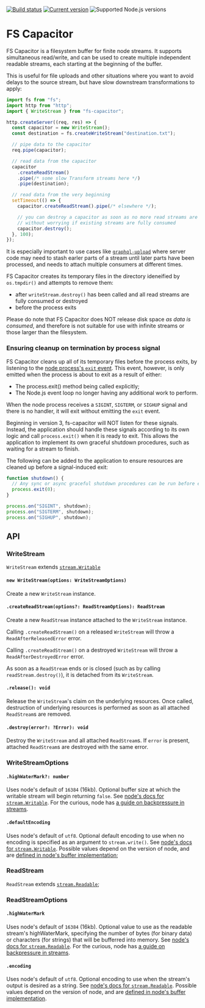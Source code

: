[![Build status](https://travis-ci.org/mike-marcacci/fs-capacitor.svg?branch=master)](https://travis-ci.org/mike-marcacci/fs-capacitor) [![Current version](https://badgen.net/npm/v/fs-capacitor)](https://npm.im/fs-capacitor) ![Supported Node.js versions](https://badgen.net/npm/node/fs-capacitor)

# FS Capacitor

FS Capacitor is a filesystem buffer for finite node streams. It supports simultaneous read/write, and can be used to create multiple independent readable streams, each starting at the beginning of the buffer.

This is useful for file uploads and other situations where you want to avoid delays to the source stream, but have slow downstream transformations to apply:

```js
import fs from "fs";
import http from "http";
import { WriteStream } from "fs-capacitor";

http.createServer((req, res) => {
  const capacitor = new WriteStream();
  const destination = fs.createWriteStream("destination.txt");

  // pipe data to the capacitor
  req.pipe(capacitor);

  // read data from the capacitor
  capacitor
    .createReadStream()
    .pipe(/* some slow Transform streams here */)
    .pipe(destination);

  // read data from the very beginning
  setTimeout(() => {
    capacitor.createReadStream().pipe(/* elsewhere */);

    // you can destroy a capacitor as soon as no more read streams are needed
    // without worrying if existing streams are fully consumed
    capacitor.destroy();
  }, 100);
});
```

It is especially important to use cases like [`graphql-upload`](https://github.com/jaydenseric/graphql-upload) where server code may need to stash earler parts of a stream until later parts have been processed, and needs to attach multiple consumers at different times.

FS Capacitor creates its temporary files in the directory ideneified by `os.tmpdir()` and attempts to remove them:

- after `writeStream.destroy()` has been called and all read streams are fully consumed or destroyed
- before the process exits

Please do note that FS Capacitor does NOT release disk space _as data is consumed_, and therefore is not suitable for use with infinite streams or those larger than the filesystem.

### Ensuring cleanup on termination by process signal

FS Capacitor cleans up all of its temporary files before the process exits, by listening to the [node process's `exit` event](https://nodejs.org/api/process.html#process_event_exit). This event, however, is only emitted when the process is about to exit as a result of either:

- The process.exit() method being called explicitly;
- The Node.js event loop no longer having any additional work to perform.

When the node process receives a `SIGINT`, `SIGTERM`, or `SIGHUP` signal and there is no handler, it will exit without emitting the `exit` event.

Beginning in version 3, fs-capacitor will NOT listen for these signals. Instead, the application should handle these signals according to its own logic and call `process.exit()` when it is ready to exit. This allows the application to implement its own graceful shutdown procedures, such as waiting for a stream to finish.

The following can be added to the application to ensure resources are cleaned up before a signal-induced exit:

```js
function shutdown() {
  // Any sync or async graceful shutdown procedures can be run before exiting…
  process.exit(0);
}

process.on("SIGINT", shutdown);
process.on("SIGTERM", shutdown);
process.on("SIGHUP", shutdown);
```

## API

### WriteStream

`WriteStream` extends [`stream.Writable`](https://nodejs.org/api/stream.html#stream_implementing_a_writable_stream)

#### `new WriteStream(options: WriteStreamOptions)`

Create a new `WriteStream` instance.

#### `.createReadStream(options?: ReadStreamOptions): ReadStream`

Create a new `ReadStream` instance attached to the `WriteStream` instance.

Calling `.createReadStream()` on a released `WriteStream` will throw a `ReadAfterReleasedError` error.

Calling `.createReadStream()` on a destroyed `WriteStream` will throw a `ReadAfterDestroyedError` error.

As soon as a `ReadStream` ends or is closed (such as by calling `readStream.destroy()`), it is detached from its `WriteStream`.

#### `.release(): void`

Release the `WriteStream`'s claim on the underlying resources. Once called, destruction of underlying resources is performed as soon as all attached `ReadStream`s are removed.

#### `.destroy(error?: ?Error): void`

Destroy the `WriteStream` and all attached `ReadStream`s. If `error` is present, attached `ReadStream`s are destroyed with the same error.

### WriteStreamOptions

#### `.highWaterMark?: number`

Uses node's default of `16384` (16kb). Optional buffer size at which the writable stream will begin returning `false`. See [node's docs for `stream.Writable`](https://nodejs.org/api/stream.html#stream_constructor_new_stream_writable_options). For the curious, node has [a guide on backpressure in streams](https://nodejs.org/es/docs/guides/backpressuring-in-streams/).

#### `.defaultEncoding`

Uses node's default of `utf8`. Optional default encoding to use when no encoding is specified as an argument to `stream.write()`. See [node's docs for `stream.Writable`](https://nodejs.org/api/stream.html#stream_constructor_new_stream_writable_options). Possible values depend on the version of node, and are [defined in node's buffer implementation](https://github.com/nodejs/node/blob/master/lib/buffer.js);

### ReadStream

`ReadStream` extends [`stream.Readable`](https://nodejs.org/api/stream.html#stream_new_stream_readable_options);

### ReadStreamOptions

#### `.highWaterMark`

Uses node's default of `16384` (16kb). Optional value to use as the readable stream's highWaterMark, specifying the number of bytes (for binary data) or characters (for strings) that will be bufferred into memory. See [node's docs for `stream.Readable`](https://nodejs.org/api/stream.html#stream_new_stream_readable_options). For the curious, node has [a guide on backpressure in streams](https://nodejs.org/es/docs/guides/backpressuring-in-streams/).

#### `.encoding`

Uses node's default of `utf8`. Optional encoding to use when the stream's output is desired as a string. See [node's docs for `stream.Readable`](https://nodejs.org/api/stream.html#stream_new_stream_readable_options). Possible values depend on the version of node, and are [defined in node's buffer implementation](https://github.com/nodejs/node/blob/master/lib/buffer.js).
